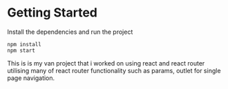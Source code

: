 # Getting Started
Install the dependencies and run the project
```
npm install
npm start
```

This is is my van project that i worked on using react and react router
utilising many of react router functionality such as params, outlet for single page navigation.